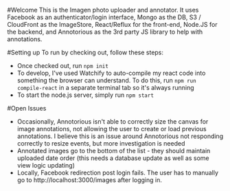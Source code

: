 #Welcome
This is the Imagen photo uploader and annotator.  It uses Facebook as an authenticator/login interface, Mongo as the DB, S3 / CloudFront as the ImageStore, React/Reflux for the front-end, Node.JS for the backend, and Annotorious as the 3rd party JS library to help with annotations.

#Setting up
To run by checking out, follow these steps:
* Once checked out, run `npm init`
* To develop, I've used Watchify to auto-compile my react code into something the browser can understand.  To do this, run `npm run compile-react` in a separate terminal tab so it's always running
* To start the node.js server, simply run `npm start`

#Open Issues
* Occasionally, Annotorious isn't able to correctly size the canvas for image annotations, not allowing the user to create or load previous annotations.  I believe this is an issue around Annotorious not responding correctly to resize events, but more investigation is needed
* Annotated images go to the bottom of the list - they should maintain uploaded date order (this needs a database update as well as some view logic updating)
* Locally, Facebook redirection post login fails.  The user has to manually go to http://localhost:3000/images after logging in.

